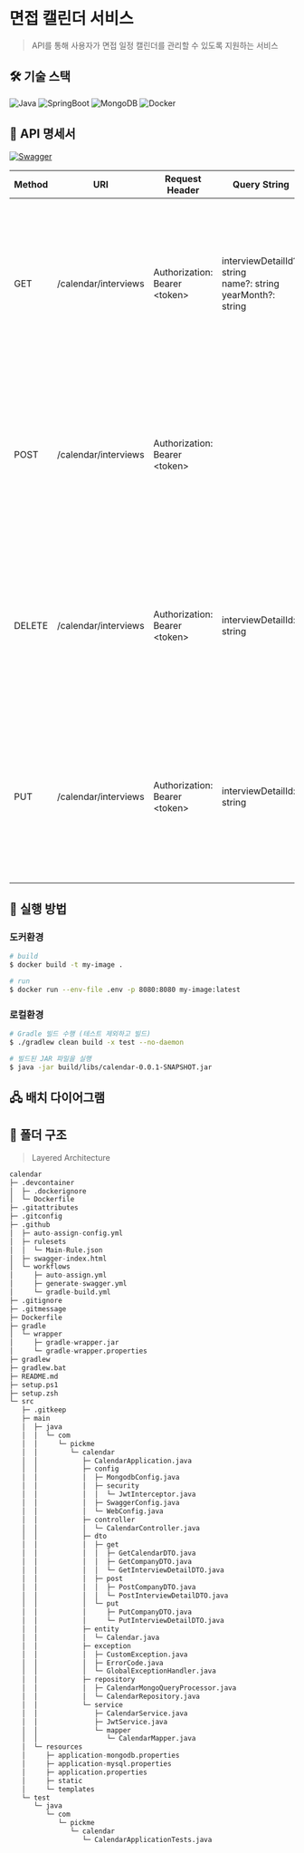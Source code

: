 # 면접 캘린더 서비스

> API를 통해 사용자가 면접 일정 캘린더를 관리할 수 있도록 지원하는 서비스

## 🛠️ 기술 스택

![Java](https://img.shields.io/badge/Java-007396?style=flat&logo=Java&logoColor=white)
![SpringBoot](https://img.shields.io/badge/SpringBoot-6DB33F?style=flat&logo=springboot&logoColor=white)
![MongoDB](https://img.shields.io/badge/MongoDB-47A248?style=flat&logo=MongoDB&logoColor=white)
![Docker](https://img.shields.io/badge/Docker-2496ED?style=flat&logo=Docker&logoColor=white)

## 📄 API 명세서

[![Swagger](https://img.shields.io/badge/Swagger-Green?style=flat&logo=swagger&logoColor=white)](https://daily1hour.github.io/PickMe-Calendar-Service/)

| Method | URI                  | Request Header                     | Query String                                                                 | Request Body                                                                 | Code                                                |
|--------|----------------------|------------------------------------|-----------------------------------------------------------------------------|------------------------------------------------------------------------------|-----------------------------------------------------|
| GET    | /calendar/interviews | Authorization:<br> Bearer \<token> | interviewDetailId?: string <br> name?: string <br> yearMonth?: string       |                                                                              | 200: 성공 <br> 400: 잘못된 요청 <br> 401: 권한 없음 <br> 404: 면접 일정 없음 |
| POST   | /calendar/interviews | Authorization:<br> Bearer \<token> |                                                                             | name: string <br> date: date <br> location: string                           | 200: 성공 <br> 400: 잘못된 요청 <br> 401: 권한 없음 <br> 404: 면접 일정 없음 |
| DELETE | /calendar/interviews | Authorization:<br> Bearer \<token> | interviewDetailId: string                                                   |                                                                              | 200: 성공 <br> 400: 잘못된 요청 <br> 401: 권한 없음 <br> 404: 면접 일정 없음 |
| PUT    | /calendar/interviews | Authorization:<br> Bearer \<token> | interviewDetailId: string                                                   | name?: string <br> date?: date <br> location?: string                        | 200: 성공 <br> 400: 잘못된 요청 <br> 401: 권한 없음 <br> 404: 면접 일정 없음 |


## 🚀 실행 방법

### 도커환경

```sh
# build
$ docker build -t my-image .

# run
$ docker run --env-file .env -p 8080:8080 my-image:latest
```

### 로컬환경

```sh
# Gradle 빌드 수행 (테스트 제외하고 빌드)
$ ./gradlew clean build -x test --no-daemon

# 빌드된 JAR 파일을 실행
$ java -jar build/libs/calendar-0.0.1-SNAPSHOT.jar
```

## 🖧 배치 다이어그램


## 📂 폴더 구조

> Layered Architecture

```python
calendar
├─ .devcontainer
│  ├─ .dockerignore
│  └─ Dockerfile
├─ .gitattributes
├─ .gitconfig
├─ .github
│  ├─ auto-assign-config.yml
│  ├─ rulesets
│  │  └─ Main-Rule.json
│  ├─ swagger-index.html
│  └─ workflows
│     ├─ auto-assign.yml
│     ├─ generate-swagger.yml
│     └─ gradle-build.yml
├─ .gitignore
├─ .gitmessage
├─ Dockerfile
├─ gradle
│  └─ wrapper
│     ├─ gradle-wrapper.jar
│     └─ gradle-wrapper.properties
├─ gradlew
├─ gradlew.bat
├─ README.md
├─ setup.ps1
├─ setup.zsh
└─ src
   ├─ .gitkeep
   ├─ main
   │  ├─ java
   │  │  └─ com
   │  │     └─ pickme
   │  │        └─ calendar
   │  │           ├─ CalendarApplication.java
   │  │           ├─ config
   │  │           │  ├─ MongodbConfig.java
   │  │           │  ├─ security
   │  │           │  │  └─ JwtInterceptor.java
   │  │           │  ├─ SwaggerConfig.java
   │  │           │  └─ WebConfig.java
   │  │           ├─ controller
   │  │           │  └─ CalendarController.java
   │  │           ├─ dto
   │  │           │  ├─ get
   │  │           │  │  ├─ GetCalendarDTO.java
   │  │           │  │  ├─ GetCompanyDTO.java
   │  │           │  │  └─ GetInterviewDetailDTO.java
   │  │           │  ├─ post
   │  │           │  │  ├─ PostCompanyDTO.java
   │  │           │  │  └─ PostInterviewDetailDTO.java
   │  │           │  └─ put
   │  │           │     ├─ PutCompanyDTO.java
   │  │           │     └─ PutInterviewDetailDTO.java
   │  │           ├─ entity
   │  │           │  └─ Calendar.java
   │  │           ├─ exception
   │  │           │  ├─ CustomException.java
   │  │           │  ├─ ErrorCode.java
   │  │           │  └─ GlobalExceptionHandler.java
   │  │           ├─ repository
   │  │           │  ├─ CalendarMongoQueryProcessor.java
   │  │           │  └─ CalendarRepository.java
   │  │           └─ service
   │  │              ├─ CalendarService.java
   │  │              ├─ JwtService.java
   │  │              └─ mapper
   │  │                 └─ CalendarMapper.java
   │  └─ resources
   │     ├─ application-mongodb.properties
   │     ├─ application-mysql.properties
   │     ├─ application.properties
   │     ├─ static
   │     └─ templates
   └─ test
      └─ java
         └─ com
            └─ pickme
               └─ calendar
                  └─ CalendarApplicationTests.java
```